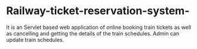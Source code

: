# Railway-ticket-reservation-system-
It is an Servlet based web application of online booking train tickets as well as cancelling and getting the details of the train schedules. Admin can update train schedules.
